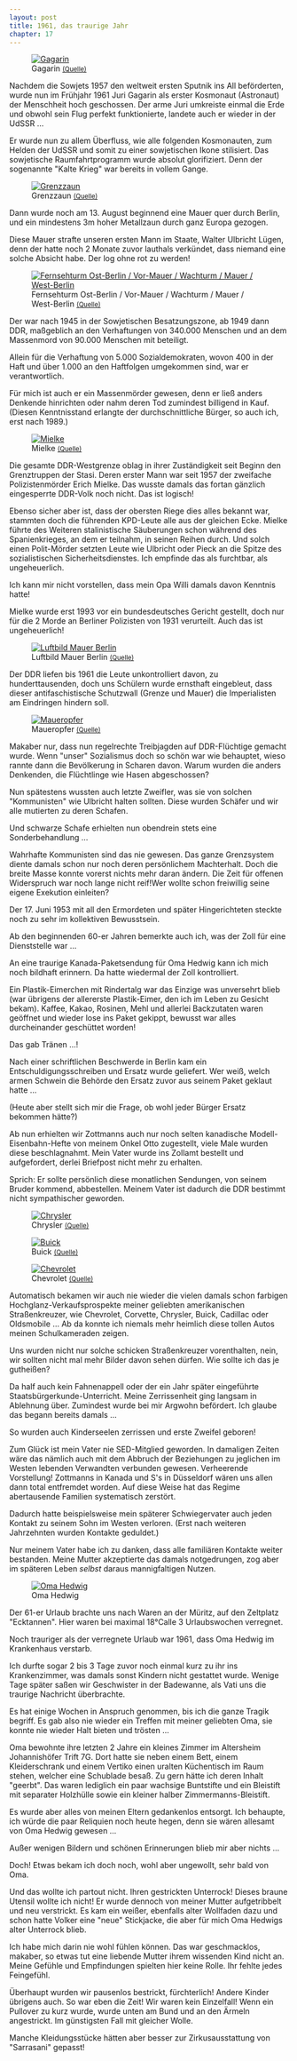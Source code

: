 ```yaml
---  
layout: post
title: 1961, das traurige Jahr
chapter: 17
---  
```




<figure class="left"><a href="/bilder/047.jpg" title="Klicken f&uuml;r Grossansicht" rel="facebox"><img title="Gagarin" src="/bilder/thumb-047.png"></a><figcaption>Gagarin <small><a href="http://be.wikipedia.org/wiki/%D0%92%D1%8B%D1%8F%D0%B2%D0%B0:Yuri_Gagarin_con_traje_espacial.jpg#file">(Quelle)</a></small></figcaption></figure>
 Nachdem die Sowjets 1957 den weltweit ersten Sputnik ins All
beförderten, wurde nun im Frühjahr 1961 Juri Gagarin als erster Kosmonaut
(Astronaut) der Menschheit hoch geschossen. Der arme Juri umkreiste einmal die
Erde und obwohl sein Flug perfekt funktionierte, landete auch er wieder in der
UdSSR …

Er wurde nun zu allem Überfluss, wie alle folgenden Kosmonauten, zum Helden
der UdSSR und somit zu einer sowjetischen Ikone stilisiert. Das sowjetische
Raumfahrtprogramm wurde absolut glorifiziert. Denn der sogenannte "Kalte
Krieg" war bereits in vollem Gange.

<figure class="right"><a href="/bilder/049.jpg" title="Klicken f&uuml;r Grossansicht" rel="facebox"><img title="Grenzzaun" src="/bilder/thumb-049.png"></a><figcaption>Grenzzaun <small><a href="http://commons.wikimedia.org/wiki/File:Elektrifizierter_Zaun_-_geo-en.hlipp.de_-_13687.jpg?uselang=de">(Quelle)</a></small></figcaption></figure>

Dann wurde noch am 13. August beginnend eine Mauer quer durch Berlin, und ein
mindestens 3m hoher Metallzaun durch ganz Europa gezogen.

Diese Mauer strafte unseren ersten Mann im Staate, Walter Ulbricht Lügen, denn
der hatte noch 2 Monate zuvor lauthals verkündet, dass niemand eine solche
Absicht habe. Der log ohne rot zu werden!

<figure class="left"><a href="/bilder/048.jpg" title="Klicken f&uuml;r Grossansicht" rel="facebox"><img title="Fernsehturm Ost-Berlin / Vor-Mauer / Wachturm / Mauer / West-Berlin" src="/bilder/thumb-048.png"></a><figcaption>Fernsehturm Ost-Berlin / Vor-Mauer / Wachturm / Mauer / West-Berlin <small><a href="http://de.wikipedia.org/w/index.php?title=Datei:Bundesarchiv_Bild_175-V00-02081,_Berlin,_Brandenburger_Tor,_Luftbild.jpg&amp;filetimestamp=20091127202603#file">(Quelle)</a></small></figcaption></figure>

Der war nach 1945 in der Sowjetischen Besatzungszone, ab 1949 dann DDR,
maßgeblich an den Verhaftungen von 340.000 Menschen und an dem Massenmord von
90.000 Menschen mit beteiligt.

Allein für die Verhaftung von 5.000 Sozialdemokraten, wovon 400 in der Haft
und über 1.000 an den Haftfolgen umgekommen sind, war er verantwortlich.

Für mich ist auch er ein Massenmörder gewesen, denn er ließ anders Denkende
hinrichten oder nahm deren Tod zumindest billigend in Kauf. (Diesen
Kenntnisstand erlangte der durchschnittliche Bürger, so auch ich, erst nach
1989.)

<figure class="right"><a href="/bilder/050.jpg" title="Klicken f&uuml;r Grossansicht" rel="facebox"><img title="Mielke" src="/bilder/thumb-050.png"></a><figcaption>Mielke <small><a href="http://commons.wikimedia.org/wiki/File:Bundesarchiv_Bild_183-1985-0206-042,_Berlin,_Erich_Mielke_spricht_zum_Jahrestag_des_MfS.jpg?uselang=de">(Quelle)</a></small></figcaption></figure>
 Die gesamte DDR-Westgrenze oblag in ihrer Zuständigkeit seit
Beginn den Grenztruppen der Stasi. Deren erster Mann war seit 1957 der
zweifache Polizistenmörder Erich Mielke. Das wusste damals das fortan gänzlich
eingesperrte DDR-Volk noch nicht. Das ist logisch!

Ebenso sicher aber ist, dass der obersten Riege dies alles bekannt war,
stammten doch die führenden KPD-Leute alle aus der gleichen Ecke. Mielke
führte des Weiteren stalinistische Säuberungen schon während des
Spanienkrieges, an dem er teilnahm, in seinen Reihen durch. Und solch einen
Polit-Mörder setzten Leute wie Ulbricht oder Pieck an die Spitze des
sozialistischen Sicherheitsdienstes. Ich empfinde das als furchtbar, als
ungeheuerlich.

Ich kann mir nicht vorstellen, dass mein Opa Willi damals davon Kenntnis
hatte!

Mielke wurde erst 1993 vor ein bundesdeutsches Gericht gestellt, doch nur für
die 2 Morde an Berliner Polizisten von 1931 verurteilt. Auch das ist
ungeheuerlich!

<figure class="left"><a href="/bilder/051.jpg" title="Klicken f&uuml;r Grossansicht" rel="facebox"><img title="Luftbild Mauer Berlin" src="/bilder/thumb-051.png"></a><figcaption>Luftbild Mauer Berlin <small><a href="http://commons.wikimedia.org/wiki/File:Aerial_view_of_the_Berlin_Wall.jpg?uselang=de#file">(Quelle)</a></small></figcaption></figure>
 Der DDR liefen bis 1961 die Leute unkontrolliert davon, zu
hunderttausenden, doch uns Schülern wurde ernsthaft eingebleut, dass dieser
antifaschistische Schutzwall (Grenze und Mauer) die Imperialisten am
Eindringen hindern soll.

<figure class="right"><a href="/bilder/052.jpg" title="Klicken f&uuml;r Grossansicht" rel="facebox"><img title="Maueropfer" src="/bilder/thumb-052.png"></a><figcaption>Maueropfer <small><a href="http://de.wikipedia.org/w/index.php?title=Datei:2010-03-20-mauer-berlin-by-RalfR-09.jpg&amp;filetimestamp=20100322131847#file">(Quelle)</a></small></figcaption></figure>
 Makaber nur, dass nun regelrechte Treibjagden auf DDR-Flüchtige
gemacht wurde. Wenn "unser" Sozialismus doch so schön war wie behauptet, wieso
rannte dann die Bevölkerung in Scharen davon. Warum wurden die anders
Denkenden, die Flüchtlinge wie Hasen abgeschossen?

Nun spätestens wussten auch letzte Zweifler, was sie von solchen "Kommunisten"
wie Ulbricht halten sollten. Diese wurden Schäfer und wir alle mutierten zu
deren Schafen.

Und schwarze Schafe erhielten nun obendrein stets eine Sonderbehandlung …

Wahrhafte Kommunisten sind das nie gewesen. Das ganze Grenzsystem diente
damals schon nur noch deren persönlichem Machterhalt. Doch die breite Masse
konnte vorerst nichts mehr daran ändern. Die Zeit für offenen Widerspruch war
noch lange nicht reif!Wer wollte schon freiwillig seine eigene Exekution
einleiten?

Der 17. Juni 1953 mit all den Ermordeten und später Hingerichteten steckte
noch zu sehr im kollektiven Bewusstsein.

Ab den beginnenden 60-er Jahren bemerkte auch ich, was der Zoll für eine
Dienststelle war …

An eine traurige Kanada-Paketsendung für Oma Hedwig kann ich mich noch
bildhaft erinnern. Da hatte wiedermal der Zoll kontrolliert.

Ein Plastik-Eimerchen mit Rindertalg war das Einzige was unversehrt blieb (war
übrigens der allererste Plastik-Eimer, den ich im Leben zu Gesicht bekam).
Kaffee, Kakao, Rosinen, Mehl und allerlei Backzutaten waren geöffnet und
wieder lose ins Paket gekippt, bewusst war alles durcheinander geschüttet
worden!

Das gab Tränen …!

Nach einer schriftlichen Beschwerde in Berlin kam ein Entschuldigungsschreiben
und Ersatz wurde geliefert. Wer weiß, welch armen Schwein die Behörde den
Ersatz zuvor aus seinem Paket geklaut hatte …

(Heute aber stellt sich mir die Frage, ob wohl jeder Bürger Ersatz bekommen
hätte?)

Ab nun erhielten wir Zottmanns auch nur noch selten kanadische
Modell-Eisenbahn-Hefte von meinem Onkel Otto zugestellt, viele Male wurden
diese beschlagnahmt. Mein Vater wurde ins Zollamt bestellt und aufgefordert,
derlei Briefpost nicht mehr zu erhalten.

Sprich: Er sollte persönlich diese monatlichen Sendungen, von seinem Bruder
kommend, abbestellen. Meinem Vater ist dadurch die DDR bestimmt nicht
sympathischer geworden.

<figure class="left"><a href="/bilder/054.jpg" title="Klicken f&uuml;r Grossansicht" rel="facebox"><img title="Chrysler" src="/bilder/thumb-054.png"></a><figcaption>Chrysler <small><a href="http://commons.wikimedia.org/wiki/File:Chrysler_Imperial_Convertible_1958.jpg?uselang=de#file">(Quelle)</a></small></figcaption></figure>
<figure class="right"><a href="/bilder/055.jpg" title="Klicken f&uuml;r Grossansicht" rel="facebox"><img title="Buick" src="/bilder/thumb-055.png"></a><figcaption>Buick <small><a href="http://commons.wikimedia.org/wiki/File:58buicklim.jpg#file">(Quelle)</a></small></figcaption></figure>
<figure class="right"><a href="/bilder/053.jpg" title="Klicken f&uuml;r Grossansicht" rel="facebox"><img title="Chevrolet" src="/bilder/thumb-053.png"></a><figcaption>Chevrolet <small><a href="http://commons.wikimedia.org/wiki/File:1959_Impala_Convertible.jpg?uselang=de#">(Quelle)</a></small></figcaption></figure>

Automatisch bekamen wir auch nie wieder die vielen damals schon farbigen
Hochglanz-Verkaufsprospekte meiner geliebten amerikanischen Straßenkreuzer,
wie Chevrolet, Corvette, Chrysler, Buick, Cadillac oder Oldsmobile … Ab da
konnte ich niemals mehr heimlich diese tollen Autos meinen Schulkameraden
zeigen.

Uns wurden nicht nur solche schicken Straßenkreuzer vorenthalten, nein, wir
sollten nicht mal mehr Bilder davon sehen dürfen. Wie sollte ich das je
gutheißen?

Da half auch kein Fahnenappell oder der ein Jahr später eingeführte
Staatsbürgerkunde-Unterricht. Meine Zerrissenheit ging langsam in Ablehnung
über. Zumindest wurde bei mir Argwohn befördert. Ich glaube das begann bereits
damals …

So wurden auch Kinderseelen zerrissen und erste Zweifel geboren!

Zum Glück ist mein Vater nie SED-Mitglied geworden. In damaligen Zeiten wäre
das nämlich auch mit dem Abbruch der Beziehungen zu jeglichen im Westen
lebenden Verwandten verbunden gewesen. Verheerende Vorstellung! Zottmanns in
Kanada und S's in Düsseldorf wären uns allen dann total entfremdet worden. Auf
diese Weise hat das Regime abertausende Familien systematisch zerstört.

Dadurch hatte beispielsweise mein späterer Schwiegervater auch jeden Kontakt
zu seinem Sohn im Westen verloren. (Erst nach weiteren Jahrzehnten wurden
Kontakte geduldet.)

Nur meinem Vater habe ich zu danken, dass alle familiären Kontakte weiter
bestanden. Meine Mutter akzeptierte das damals notgedrungen, zog aber im
späteren Leben _selbst_ daraus mannigfaltigen Nutzen.

<figure class="right"><a href="/bilder/056.jpg" title="Klicken f&uuml;r Grossansicht" rel="facebox"><img title="Oma Hedwig" src="/bilder/thumb-056.png"></a><figcaption>Oma Hedwig</figcaption></figure>
 Der 61-er Urlaub brachte uns nach Waren an der Müritz, auf den
Zeltplatz "Ecktannen". Hier waren bei maximal 18°Calle 3 Urlaubswochen
verregnet.

Noch trauriger als der verregnete Urlaub war 1961, dass Oma Hedwig im
Krankenhaus verstarb.

Ich durfte sogar 2 bis 3 Tage zuvor noch einmal kurz zu ihr ins Krankenzimmer,
was damals sonst Kindern nicht gestattet wurde. Wenige Tage später saßen wir
Geschwister in der Badewanne, als Vati uns die traurige Nachricht überbrachte.

Es hat einige Wochen in Anspruch genommen, bis ich die ganze Tragik begriff.
Es gab also nie wieder ein Treffen mit meiner geliebten Oma, sie konnte nie
wieder Halt bieten und trösten …

Oma bewohnte ihre letzten 2 Jahre ein kleines Zimmer im Altersheim
Johannishöfer Trift 7G. Dort hatte sie neben einem Bett, einem Kleiderschrank
und einem Vertiko einen uralten Küchentisch im Raum stehen, welcher eine
Schublade besaß. Zu gern hätte ich deren Inhalt "geerbt". Das waren lediglich
ein paar wachsige Buntstifte und ein Bleistift mit separater Holzhülle sowie
ein kleiner halber Zimmermanns-Bleistift.

Es wurde aber alles von meinen Eltern gedankenlos entsorgt. Ich behaupte, ich
würde die paar Reliquien noch heute hegen, denn sie wären allesamt von Oma
Hedwig gewesen …

Außer wenigen Bildern und schönen Erinnerungen blieb mir aber nichts …

Doch! Etwas bekam ich doch noch, wohl aber ungewollt, sehr bald von Oma.

Und das wollte ich partout nicht. Ihren gestrickten Unterrock! Dieses braune
Utensil wollte ich nicht! Er wurde dennoch von meiner Mutter aufgetribbelt und
neu verstrickt. Es kam ein weißer, ebenfalls alter Wollfaden dazu und schon
hatte Volker eine "neue" Stickjacke, die aber für mich Oma Hedwigs alter
Unterrock blieb.

Ich habe mich darin nie wohl fühlen können. Das war geschmacklos, makaber, so
etwas tut eine liebende Mutter ihrem wissenden Kind nicht an. Meine Gefühle
und Empfindungen spielten hier keine Rolle. Ihr fehlte jedes Feingefühl.

Überhaupt wurden wir pausenlos bestrickt, fürchterlich! Andere Kinder übrigens
auch. So war eben die Zeit! Wir waren kein Einzelfall! Wenn ein Pullover zu
kurz wurde, wurde unten am Bund und an den Ärmeln angestrickt. Im günstigsten
Fall mit gleicher Wolle.

Manche Kleidungsstücke hätten aber besser zur Zirkusausstattung von
"Sarrasani" gepasst!

